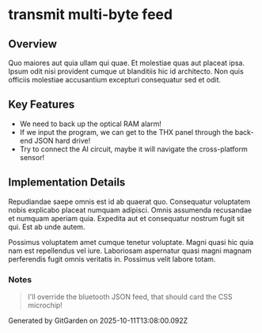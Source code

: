 # transmit multi-byte feed

## Overview
Quo maiores aut quia ullam qui quae. Et molestiae quas aut placeat ipsa. Ipsum odit nisi provident cumque ut blanditiis hic id architecto. Non quis officiis molestiae accusantium excepturi consequatur sed et odit.

## Key Features
- We need to back up the optical RAM alarm!
- If we input the program, we can get to the THX panel through the back-end JSON hard drive!
- Try to connect the AI circuit, maybe it will navigate the cross-platform sensor!

## Implementation Details
Repudiandae saepe omnis est id ab quaerat quo. Consequatur voluptatem nobis explicabo placeat numquam adipisci. Omnis assumenda recusandae et numquam aperiam quia. Expedita aut et consequatur nostrum fugit sit qui. Est ab unde autem.
 Possimus voluptatem amet cumque tenetur voluptate. Magni quasi hic quia nam est repellendus vel iure. Laboriosam aspernatur quasi magni magnam perferendis fugit omnis veritatis in. Possimus velit labore totam.

### Notes
> I'll override the bluetooth JSON feed, that should card the CSS microchip!

Generated by GitGarden on 2025-10-11T13:08:00.092Z